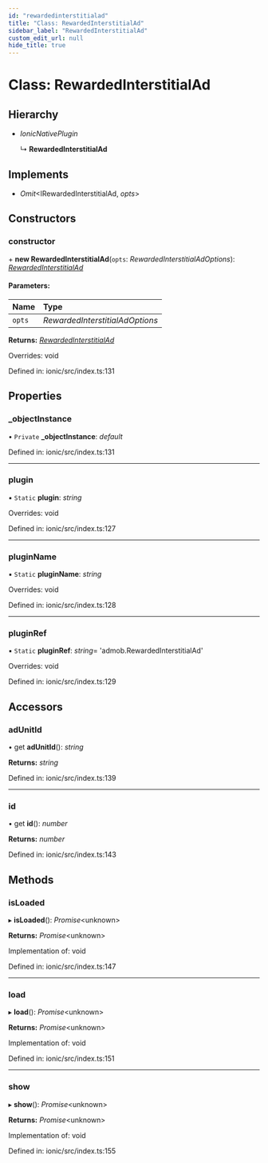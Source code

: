 ```yaml
---
id: "rewardedinterstitialad"
title: "Class: RewardedInterstitialAd"
sidebar_label: "RewardedInterstitialAd"
custom_edit_url: null
hide_title: true
---
```


# Class: RewardedInterstitialAd

## Hierarchy

* *IonicNativePlugin*

  ↳ **RewardedInterstitialAd**

## Implements

* *Omit*<IRewardedInterstitialAd, *opts*\>

## Constructors

### constructor

\+ **new RewardedInterstitialAd**(`opts`: *RewardedInterstitialAdOptions*): [*RewardedInterstitialAd*](rewardedinterstitialad.md)

#### Parameters:

Name | Type |
:------ | :------ |
`opts` | *RewardedInterstitialAdOptions* |

**Returns:** [*RewardedInterstitialAd*](rewardedinterstitialad.md)

Overrides: void

Defined in: ionic/src/index.ts:131

## Properties

### \_objectInstance

• `Private` **\_objectInstance**: *default*

Defined in: ionic/src/index.ts:131

___

### plugin

▪ `Static` **plugin**: *string*

Overrides: void

Defined in: ionic/src/index.ts:127

___

### pluginName

▪ `Static` **pluginName**: *string*

Overrides: void

Defined in: ionic/src/index.ts:128

___

### pluginRef

▪ `Static` **pluginRef**: *string*= 'admob.RewardedInterstitialAd'

Overrides: void

Defined in: ionic/src/index.ts:129

## Accessors

### adUnitId

• get **adUnitId**(): *string*

**Returns:** *string*

Defined in: ionic/src/index.ts:139

___

### id

• get **id**(): *number*

**Returns:** *number*

Defined in: ionic/src/index.ts:143

## Methods

### isLoaded

▸ **isLoaded**(): *Promise*<unknown\>

**Returns:** *Promise*<unknown\>

Implementation of: void

Defined in: ionic/src/index.ts:147

___

### load

▸ **load**(): *Promise*<unknown\>

**Returns:** *Promise*<unknown\>

Implementation of: void

Defined in: ionic/src/index.ts:151

___

### show

▸ **show**(): *Promise*<unknown\>

**Returns:** *Promise*<unknown\>

Implementation of: void

Defined in: ionic/src/index.ts:155
